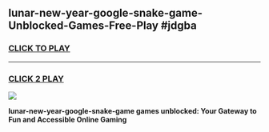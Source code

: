 
## lunar-new-year-google-snake-game-Unblocked-Games-Free-Play #jdgba
<h3>
<a href="https://us.freeplayer.one?title=lunar-new-year-google-snake-game&ref=9M">CLICK TO PLAY</a></h3>
<hr>

<h3>
<a href="https://us.freeplayer.one?title=lunar-new-year-google-snake-game&ref=9M">CLICK 2 PLAY</a>
  
</h3>

<a href="https://us.freeplayer.one?title=lunar-new-year-google-snake-game&ref=9M"><img src="https://clearcache.store/games.png"></a>


**lunar-new-year-google-snake-game games unblocked: Your Gateway to Fun and Accessible Online Gaming**
